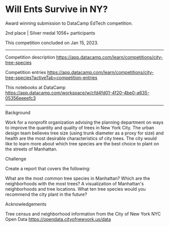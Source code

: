 # Will Ents Survive in NY? 

Award winning submission to DataCamp EdTech competition. 

2nd place | Silver medal 
1056+ participants

This competition concluded on Jan 15, 2023.


******************************************************************************************

Competition description
https://app.datacamp.com/learn/competitions/city-tree-species

Competition entries
https://app.datacamp.com/learn/competitions/city-tree-species?activeTab=competition-entries

This notebooks at DataCamp
https://app.datacamp.com/workspace/w/cfd4fd01-4f20-4be0-a635-05356eeeefc3

******************************************************************************************

Background

Work for a nonprofit organization advising the planning department on ways to improve the quantity and quality of trees in New York City. The urban design team believes tree size (using trunk diameter as a proxy for size) and health are the most desirable characteristics of city trees. The city would like to learn more about which tree species are the best choice to plant on the streets of Manhattan.

Challenge

Create a report that covers the following:

What are the most common tree species in Manhattan?
Which are the neighborhoods with the most trees?
A visualization of Manhattan's neighborhoods and tree locations.
What ten tree species would you recommend the city plant in the future?

Acknowledgements

Tree census and neighborhood information from the City of New York NYC Open Data 
https://opendata.cityofnewyork.us/data
